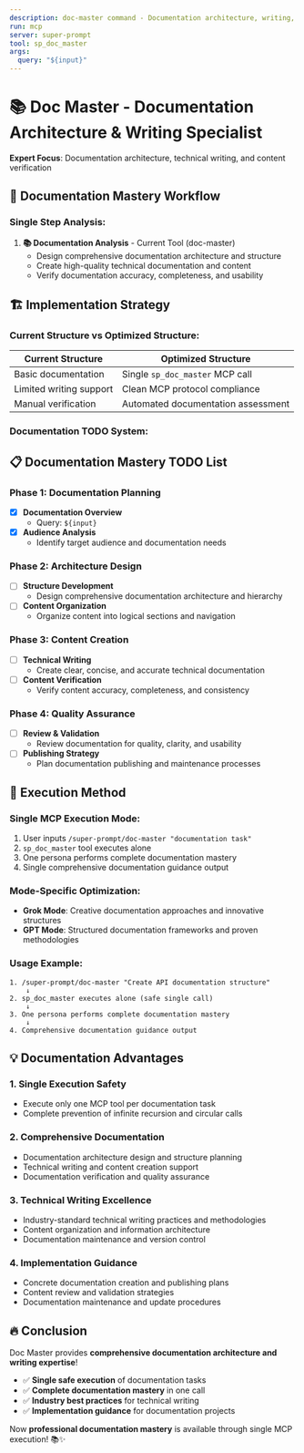 ```yaml
---
description: doc-master command - Documentation architecture, writing, and verification
run: mcp
server: super-prompt
tool: sp_doc_master
args:
  query: "${input}"
---
```


# 📚 **Doc Master - Documentation Architecture & Writing Specialist**

**Expert Focus**: Documentation architecture, technical writing, and content verification

## 🎯 **Documentation Mastery Workflow**

### **Single Step Analysis:**

1. **📚 Documentation Analysis** - Current Tool (doc-master)
   - Design comprehensive documentation architecture and structure
   - Create high-quality technical documentation and content
   - Verify documentation accuracy, completeness, and usability

## 🏗️ **Implementation Strategy**

### **Current Structure vs Optimized Structure:**

| **Current Structure** | **Optimized Structure** |
|----------------------|-------------------------|
| Basic documentation | Single `sp_doc_master` MCP call |
| Limited writing support | Clean MCP protocol compliance |
| Manual verification | Automated documentation assessment |

### **Documentation TODO System:**

## 📋 **Documentation Mastery TODO List**

### Phase 1: Documentation Planning
- [x] **Documentation Overview**
  - Query: `${input}`
- [x] **Audience Analysis**
  - Identify target audience and documentation needs

### Phase 2: Architecture Design
- [ ] **Structure Development**
  - Design comprehensive documentation architecture and hierarchy
- [ ] **Content Organization**
  - Organize content into logical sections and navigation

### Phase 3: Content Creation
- [ ] **Technical Writing**
  - Create clear, concise, and accurate technical documentation
- [ ] **Content Verification**
  - Verify content accuracy, completeness, and consistency

### Phase 4: Quality Assurance
- [ ] **Review & Validation**
  - Review documentation for quality, clarity, and usability
- [ ] **Publishing Strategy**
  - Plan documentation publishing and maintenance processes

## 🚀 **Execution Method**

### **Single MCP Execution Mode:**
1. User inputs `/super-prompt/doc-master "documentation task"`
2. `sp_doc_master` tool executes alone
3. One persona performs complete documentation mastery
4. Single comprehensive documentation guidance output

### **Mode-Specific Optimization:**
- **Grok Mode**: Creative documentation approaches and innovative structures
- **GPT Mode**: Structured documentation frameworks and proven methodologies

### **Usage Example:**
```
1. /super-prompt/doc-master "Create API documentation structure"
    ↓
2. sp_doc_master executes alone (safe single call)
    ↓
3. One persona performs complete documentation mastery
    ↓
4. Comprehensive documentation guidance output
```

## 💡 **Documentation Advantages**

### **1. Single Execution Safety**
- Execute only one MCP tool per documentation task
- Complete prevention of infinite recursion and circular calls

### **2. Comprehensive Documentation**
- Documentation architecture design and structure planning
- Technical writing and content creation support
- Documentation verification and quality assurance

### **3. Technical Writing Excellence**
- Industry-standard technical writing practices and methodologies
- Content organization and information architecture
- Documentation maintenance and version control

### **4. Implementation Guidance**
- Concrete documentation creation and publishing plans
- Content review and validation strategies
- Documentation maintenance and update procedures

## 🔥 **Conclusion**

Doc Master provides **comprehensive documentation architecture and writing expertise**!

- ✅ **Single safe execution** of documentation tasks
- ✅ **Complete documentation mastery** in one call
- ✅ **Industry best practices** for technical writing
- ✅ **Implementation guidance** for documentation projects

Now **professional documentation mastery** is available through single MCP execution! 📚✨
